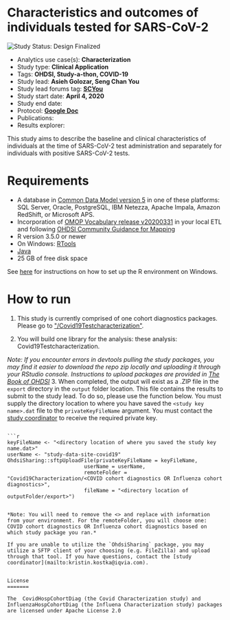 Characteristics and outcomes of individuals tested for SARS-CoV-2
=============

<img src="https://img.shields.io/badge/Study%20Status-Design%20Finalized-brightgreen.svg" alt="Study Status: Design Finalized">

  - Analytics use case(s): **Characterization**
  - Study type: **Clinical Application**
  - Tags: **OHDSI, Study-a-thon, COVID-19**
  - Study lead: **Asieh Golozar, Seng Chan You**
  - Study lead forums tag: **[SCYou](https://forums.ohdsi.org/u/SCYou)**
  - Study start date: **April 4, 2020**
  - Study end date:
  - Protocol: **[Google Doc](https://drive.google.com/drive/folders/1sSrKmNjLAaStWyfZjUlzY97HxcTqrMNW)**
  - Publications:
  - Results explorer:

  This study aims to describe the baseline and clinical characteristics of individuals at the time of  SARS-CoV-2 test administration and separately for individuals with positive SARS-CoV-2 tests.

Requirements
============

  - A database in [Common Data Model version 5](https://github.com/OHDSI/CommonDataModel) in one of these platforms: SQL Server, Oracle, PostgreSQL, IBM Netezza, Apache Impala, Amazon RedShift, or Microsoft APS.
- Incorporation of [OMOP Vocabulary release v20200331](https://github.com/OHDSI/Vocabulary-v5.0/releases) in your local ETL and following [OHDSI Community Guidance for Mapping](https://github.com/OHDSI/Covid-19/wiki/Release)
- R version 3.5.0 or newer
- On Windows: [RTools](http://cran.r-project.org/bin/windows/Rtools/)
- [Java](http://java.com)
- 25 GB of free disk space

See [here](https://ohdsi.github.io/MethodsLibrary/rSetup.html) for instructions on how to set up the R environment on Windows.

How to run
==========
  1. This study is currently comprised of one cohort diagnostics packages. Please go to ["/Covid19Testcharacterization"](https://github.com/ohdsi-studies/Covid19Testcharacterization/Covid19Testcharacterization).

2. You will build one library for the analysis: these analysis: Covid19Testcharacterization.

*Note: If you encounter errors in devtools pulling the study packages, you may find it easier to download the repo zip locally and uploading it through your RStudio console. Instructions to upload packages are provided in [The Book of OHDSI](https://ohdsi.github.io/TheBookOfOhdsi/PopulationLevelEstimation.html#running-the-study-package)*
                                                                                                                               3. When completed, the output will exist as a .ZIP file in the `export` directory in the `output` folder location. This file contains the results to submit to the study lead. To do so, please use the function below.  You must supply the directory location to where you have saved the `<study key name>.dat` file to the `privateKeyFileName` argument. You must contact the [study coordinator](mailto:kristin.kostka@iqvia.com) to receive the required private key.

                                                                                                                                 ```r
	keyFileName <- "<directory location of where you saved the study key name.dat>"
	userName <- "study-data-site-covid19"
	OhdsiSharing::sftpUploadFile(privateKeyFileName = keyFileName,
                             userName = userName,
                             remoteFolder = "Covid19Characterization/<COVID cohort diagnostics OR Influenza cohort diagnostics>",
                             fileName = "<directory location of outputFolder/export>")
  ```

  *Note: You will need to remove the <> and replace with information from your environment. For the remoteFolder, you will choose one: COVID cohort diagnostics OR Influenza cohort diagnostics based on which study package you ran.*
  
  If you are unable to utilize the `OhdsiSharing` package, you may utilize a SFTP client of your choosing (e.g. FileZilla) and upload through that tool. If you have questions, contact the [study coordinator](mailto:kristin.kostka@iqvia.com).


License
=======

The  CovidHospCohortDiag (the Covid Characterization study) and InfluenzaHospCohortDiag (the Influena Characterization study) packages are licensed under Apache License 2.0
